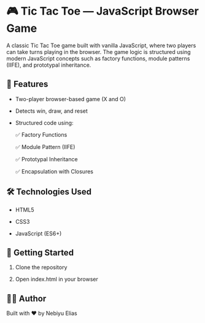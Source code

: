 # 🎮 Tic Tac Toe — JavaScript Browser Game

A classic Tic Tac Toe game built with vanilla JavaScript, where two players can take turns playing in the browser. The game logic is structured using modern JavaScript concepts such as factory functions, module patterns (IIFE), and prototypal inheritance.

## 🧠 Features

- Two-player browser-based game (X and O)

- Detects win, draw, and reset

- Structured code using:

  ✅ Factory Functions

  ✅ Module Pattern (IIFE)

  ✅ Prototypal Inheritance

  ✅ Encapsulation with Closures

## 🛠️ Technologies Used

- HTML5

- CSS3

- JavaScript (ES6+)

## 🚀 Getting Started

1.  Clone the repository

2.  Open index.html in your browser

## 🙋‍♂️ Author

Built with ❤️ by Nebiyu Elias
